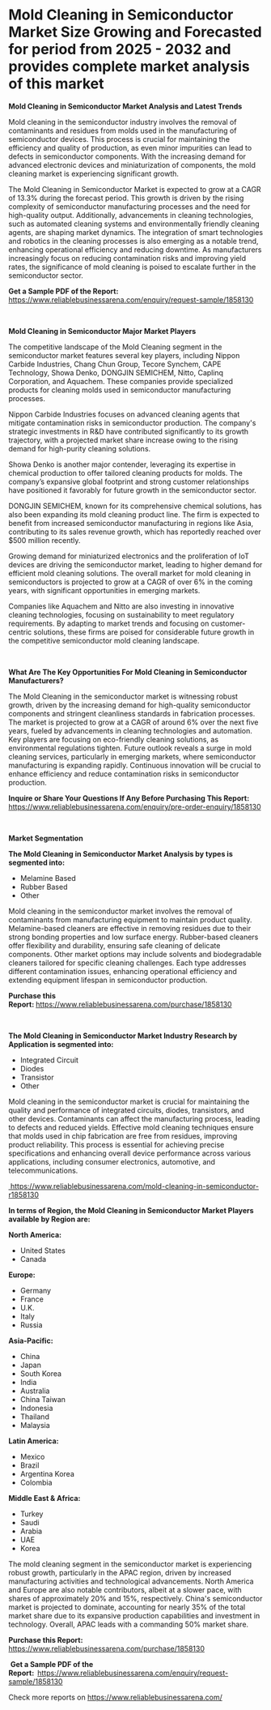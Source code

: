 <p><h1>Mold Cleaning in Semiconductor Market Size Growing and Forecasted for period from 2025 - 2032 and provides complete market analysis of this market</h1></p><p><strong>Mold Cleaning in Semiconductor Market Analysis and Latest Trends</strong></p>
<p><p>Mold cleaning in the semiconductor industry involves the removal of contaminants and residues from molds used in the manufacturing of semiconductor devices. This process is crucial for maintaining the efficiency and quality of production, as even minor impurities can lead to defects in semiconductor components. With the increasing demand for advanced electronic devices and miniaturization of components, the mold cleaning market is experiencing significant growth. </p><p>The Mold Cleaning in Semiconductor Market is expected to grow at a CAGR of 13.3% during the forecast period. This growth is driven by the rising complexity of semiconductor manufacturing processes and the need for high-quality output. Additionally, advancements in cleaning technologies, such as automated cleaning systems and environmentally friendly cleaning agents, are shaping market dynamics. The integration of smart technologies and robotics in the cleaning processes is also emerging as a notable trend, enhancing operational efficiency and reducing downtime. As manufacturers increasingly focus on reducing contamination risks and improving yield rates, the significance of mold cleaning is poised to escalate further in the semiconductor sector.</p></p>
<p><strong>Get a Sample PDF of the Report:&nbsp;</strong> <a href="https://www.reliablebusinessarena.com/enquiry/request-sample/1858130?utm_campaign=3118&utm_medium=2&utm_source=Github&utm_content=ia&utm_term=03042025&utm_id=mold-cleaning-in-semiconductor">https://www.reliablebusinessarena.com/enquiry/request-sample/1858130</a></p>
<p>&nbsp;</p>
<p><strong>Mold Cleaning in Semiconductor Major Market Players</strong></p>
<p><p>The competitive landscape of the Mold Cleaning segment in the semiconductor market features several key players, including Nippon Carbide Industries, Chang Chun Group, Tecore Synchem, CAPE Technology, Showa Denko, DONGJIN SEMICHEM, Nitto, Caplinq Corporation, and Aquachem. These companies provide specialized products for cleaning molds used in semiconductor manufacturing processes.</p><p>Nippon Carbide Industries focuses on advanced cleaning agents that mitigate contamination risks in semiconductor production. The company's strategic investments in R&D have contributed significantly to its growth trajectory, with a projected market share increase owing to the rising demand for high-purity cleaning solutions.</p><p>Showa Denko is another major contender, leveraging its expertise in chemical production to offer tailored cleaning products for molds. The company’s expansive global footprint and strong customer relationships have positioned it favorably for future growth in the semiconductor sector.</p><p>DONGJIN SEMICHEM, known for its comprehensive chemical solutions, has also been expanding its mold cleaning product line. The firm is expected to benefit from increased semiconductor manufacturing in regions like Asia, contributing to its sales revenue growth, which has reportedly reached over $500 million recently.</p><p>Growing demand for miniaturized electronics and the proliferation of IoT devices are driving the semiconductor market, leading to higher demand for efficient mold cleaning solutions. The overall market for mold cleaning in semiconductors is projected to grow at a CAGR of over 6% in the coming years, with significant opportunities in emerging markets.</p><p>Companies like Aquachem and Nitto are also investing in innovative cleaning technologies, focusing on sustainability to meet regulatory requirements. By adapting to market trends and focusing on customer-centric solutions, these firms are poised for considerable future growth in the competitive semiconductor mold cleaning landscape.</p></p>
<p>&nbsp;</p>
<p><strong>What Are The Key Opportunities For Mold Cleaning in Semiconductor Manufacturers?</strong></p>
<p><p>The Mold Cleaning in the semiconductor market is witnessing robust growth, driven by the increasing demand for high-quality semiconductor components and stringent cleanliness standards in fabrication processes. The market is projected to grow at a CAGR of around 6% over the next five years, fueled by advancements in cleaning technologies and automation. Key players are focusing on eco-friendly cleaning solutions, as environmental regulations tighten. Future outlook reveals a surge in mold cleaning services, particularly in emerging markets, where semiconductor manufacturing is expanding rapidly. Continuous innovation will be crucial to enhance efficiency and reduce contamination risks in semiconductor production.</p></p>
<p><strong>Inquire or Share Your Questions If Any Before Purchasing This Report:</strong> <a href="https://www.reliablebusinessarena.com/enquiry/pre-order-enquiry/1858130?utm_campaign=3118&utm_medium=2&utm_source=Github&utm_content=ia&utm_term=03042025&utm_id=mold-cleaning-in-semiconductor">https://www.reliablebusinessarena.com/enquiry/pre-order-enquiry/1858130</a></p>
<p>&nbsp;</p>
<p><strong>Market Segmentation</strong></p>
<p><strong>The Mold Cleaning in Semiconductor Market Analysis by types is segmented into:</strong></p>
<p><ul><li>Melamine Based</li><li>Rubber Based</li><li>Other</li></ul></p>
<p><p>Mold cleaning in the semiconductor market involves the removal of contaminants from manufacturing equipment to maintain product quality. Melamine-based cleaners are effective in removing residues due to their strong bonding properties and low surface energy. Rubber-based cleaners offer flexibility and durability, ensuring safe cleaning of delicate components. Other market options may include solvents and biodegradable cleaners tailored for specific cleaning challenges. Each type addresses different contamination issues, enhancing operational efficiency and extending equipment lifespan in semiconductor production.</p></p>
<p><strong>Purchase this Report:&nbsp;</strong><a href="https://www.reliablebusinessarena.com/purchase/1858130?utm_campaign=3118&utm_medium=2&utm_source=Github&utm_content=ia&utm_term=03042025&utm_id=mold-cleaning-in-semiconductor">https://www.reliablebusinessarena.com/purchase/1858130</a></p>
<p>&nbsp;</p>
<p><strong>The Mold Cleaning in Semiconductor Market Industry Research by Application is segmented into:</strong></p>
<p><ul><li>Integrated Circuit</li><li>Diodes</li><li>Transistor</li><li>Other</li></ul></p>
<p><p>Mold cleaning in the semiconductor market is crucial for maintaining the quality and performance of integrated circuits, diodes, transistors, and other devices. Contaminants can affect the manufacturing process, leading to defects and reduced yields. Effective mold cleaning techniques ensure that molds used in chip fabrication are free from residues, improving product reliability. This process is essential for achieving precise specifications and enhancing overall device performance across various applications, including consumer electronics, automotive, and telecommunications.</p></p>
<p><a href="https://www.reliablebusinessarena.com/mold-cleaning-in-semiconductor-r1858130?utm_campaign=3118&utm_medium=2&utm_source=Github&utm_content=ia&utm_term=03042025&utm_id=mold-cleaning-in-semiconductor">&nbsp;https://www.reliablebusinessarena.com/mold-cleaning-in-semiconductor-r1858130</a></p>
<p><strong>In terms of Region, the Mold Cleaning in Semiconductor Market Players available by Region are:</strong></p>
<p>
    <p> <strong> North America: </strong>
        <ul>
            <li>United States</li>
            <li>Canada</li>
        </ul>
        </p> 
    <p> <strong> Europe: </strong>
        <ul>
            <li>Germany</li>
            <li>France</li>
            <li>U.K.</li>
            <li>Italy</li>
            <li>Russia</li>
        </ul>
        </p> 
    <p> <strong> Asia-Pacific: </strong>
        <ul>
            <li>China</li>
            <li>Japan</li>
            <li>South Korea</li>
            <li>India</li>
            <li>Australia</li>
            <li>China Taiwan</li>
            <li>Indonesia</li>
            <li>Thailand</li>
            <li>Malaysia</li>
        </ul>
        </p> 
    <p> <strong> Latin America: </strong>
        <ul>
            <li>Mexico</li>
            <li>Brazil</li>
            <li>Argentina Korea</li>
            <li>Colombia</li>
        </ul>
        </p> 
    <p> <strong> Middle East & Africa: </strong>
        <ul>
            <li>Turkey</li>
            <li>Saudi</li>
            <li>Arabia</li>
            <li>UAE</li>
            <li>Korea</li>
        </ul>
    </p>
    </p>
<p><p>The mold cleaning segment in the semiconductor market is experiencing robust growth, particularly in the APAC region, driven by increased manufacturing activities and technological advancements. North America and Europe are also notable contributors, albeit at a slower pace, with shares of approximately 20% and 15%, respectively. China's semiconductor market is projected to dominate, accounting for nearly 35% of the total market share due to its expansive production capabilities and investment in technology. Overall, APAC leads with a commanding 50% market share.</p></p>
<p><strong>Purchase this Report: </strong><a href="https://www.reliablebusinessarena.com/purchase/1858130?utm_campaign=3118&utm_medium=2&utm_source=Github&utm_content=ia&utm_term=03042025&utm_id=mold-cleaning-in-semiconductor">https://www.reliablebusinessarena.com/purchase/1858130</a></p>
<p>&nbsp;<strong>Get a Sample PDF of the Report:&nbsp;&nbsp;</strong><a href="https://www.reliablebusinessarena.com/enquiry/request-sample/1858130?utm_campaign=3118&utm_medium=2&utm_source=Github&utm_content=ia&utm_term=03042025&utm_id=mold-cleaning-in-semiconductor">https://www.reliablebusinessarena.com/enquiry/request-sample/1858130</a></p>
<p><strong></strong></p>
<p>Check more reports on <a href="https://www.reliablebusinessarena.com/?utm_campaign=3118&utm_medium=2&utm_source=Github&utm_content=ia&utm_term=03042025&utm_id=mold-cleaning-in-semiconductor">https://www.reliablebusinessarena.com/</a></p>